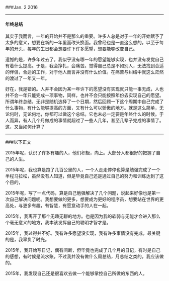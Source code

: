 ###Jan. 2 2016
***
#### 年终总结
其实于我而言，一年的开始并不是那么的重要。许多人总是对于一年的开始赋予了太多的意义，想要在新的一年里面改头换面。我曾经也是一直这么想的，以至于每年的开头，每年的生日都会想要许下许多愿望，想要能够改变自己。

遗憾的是，许多年过去了。我似乎没有哪一年的愿望能够实现，也并没有发觉自己有着什么提高。于是，我会挣扎，会痛苦。觉得自己总是不如别人，无法找到合适的伴侣，合适的工作，对于他人而言并没有什么价值。在痛苦与纠结中就这么茫然的渡过了一年又一年。

好在，我是错的。人并不会因为某一年许下的愿望没有实现就只能一事无成，人也并不会一年只能完成一项事物，同样，也并不会只能按照年份去实现自己的愿望。所谓年终总结，无非是随机选择了一个日期，然后回顾一下这个周期中自己完成了什么事物，有什么能够提高的方面，又有什么可以骄傲的地方。就是这么简单，无论何时，无论何地，你都可以做这个总结。它也未必一定要是年终什么的时候。于人而异，有人几个月做成的事情就超过了一些人几年，甚至几辈子完成的事情了。这，又当如何计算？

***
###以下正文

2015年呢，认识了许多有趣的人，他们积极，向上。大部分人都很好的把握了自己的人生。

2015年呢，我也算是跑了几百公里的人，一个人走走停停也算是勉强完成了一个半程马拉松，虽然没有人知道，但是毕竟自己还是通过自己的努力和训练达到了这个目的，

2015年呢，写了一点代码，算是自己勉强解决了几个问题，说起来好像也是第一次自己解决问题呢。我想要做的更多，想要成为更好的程序员，想要站在世界的更高处，与更多有趣，有智慧，有愿意动手的人在一起。

2015年，我离开了那个无趣无聊的地方。也是因为我的软弱与无能才会进入那么个毫无意义的地方，我本该发挥自己的聪明才智才是。

2015年，我过得并不好。我有许多愿望没实现，我有许多事情没有完成，最关键的是，我辜负了时光。

2015年，我开始写日记，偶有间断，但毕竟也完成了几个月的日记，有时是自己的感想，有时候是流水账，不过我并没有做什么周总结，月总结之类的，我应该做的。

2015年，我发现自己还是很喜欢去做一个能够掌控自己所做的东西的人。
